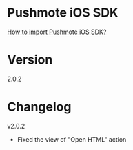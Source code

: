 Pushmote iOS SDK
=======

<a href="https://docs.pushmote.com/v2.0/docs/import-pushmote-ios-sdk">How to import Pushmote iOS SDK?</a>



Version
=======
2.0.2


Changelog
=======
v2.0.2
- Fixed the view of "Open HTML" action
